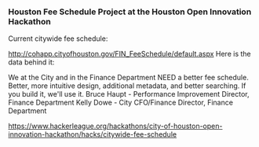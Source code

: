 ### Houston Fee Schedule Project at the Houston Open Innovation Hackathon ###

Current citywide fee schedule: 

http://cohapp.cityofhouston.gov/FIN_FeeSchedule/default.aspx Here is the data behind it: 

We at the City and in the Finance Department NEED a better fee schedule. Better, more intuitive design, additional metadata, and better searching. If you build it, we'll use it. Bruce Haupt - Performance Improvement Director, Finance Department Kelly Dowe - City CFO/Finance Director, Finance Department

https://www.hackerleague.org/hackathons/city-of-houston-open-innovation-hackathon/hacks/citywide-fee-schedule